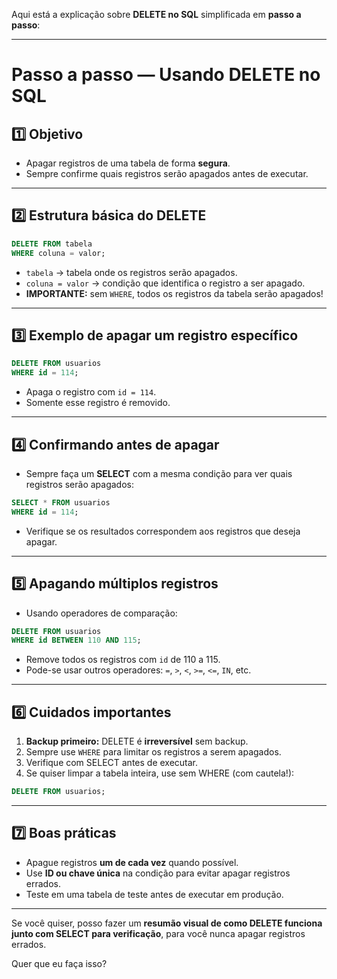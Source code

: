 Aqui está a explicação sobre **DELETE no SQL** simplificada em **passo a passo**:

---

# Passo a passo — Usando DELETE no SQL

## 1️⃣ Objetivo

* Apagar registros de uma tabela de forma **segura**.
* Sempre confirme quais registros serão apagados antes de executar.

---

## 2️⃣ Estrutura básica do DELETE

```sql
DELETE FROM tabela
WHERE coluna = valor;
```

* `tabela` → tabela onde os registros serão apagados.
* `coluna = valor` → condição que identifica o registro a ser apagado.
* **IMPORTANTE:** sem `WHERE`, todos os registros da tabela serão apagados!

---

## 3️⃣ Exemplo de apagar um registro específico

```sql
DELETE FROM usuarios
WHERE id = 114;
```

* Apaga o registro com `id = 114`.
* Somente esse registro é removido.

---

## 4️⃣ Confirmando antes de apagar

* Sempre faça um **SELECT** com a mesma condição para ver quais registros serão apagados:

```sql
SELECT * FROM usuarios
WHERE id = 114;
```

* Verifique se os resultados correspondem aos registros que deseja apagar.

---

## 5️⃣ Apagando múltiplos registros

* Usando operadores de comparação:

```sql
DELETE FROM usuarios
WHERE id BETWEEN 110 AND 115;
```

* Remove todos os registros com `id` de 110 a 115.
* Pode-se usar outros operadores: `=`, `>`, `<`, `>=`, `<=`, `IN`, etc.

---

## 6️⃣ Cuidados importantes

1. **Backup primeiro:** DELETE é **irreversível** sem backup.
2. Sempre use `WHERE` para limitar os registros a serem apagados.
3. Verifique com SELECT antes de executar.
4. Se quiser limpar a tabela inteira, use sem WHERE (com cautela!):

```sql
DELETE FROM usuarios;
```

---

## 7️⃣ Boas práticas

* Apague registros **um de cada vez** quando possível.
* Use **ID ou chave única** na condição para evitar apagar registros errados.
* Teste em uma tabela de teste antes de executar em produção.

---

Se você quiser, posso fazer um **resumão visual de como DELETE funciona junto com SELECT para verificação**, para você nunca apagar registros errados.

Quer que eu faça isso?

